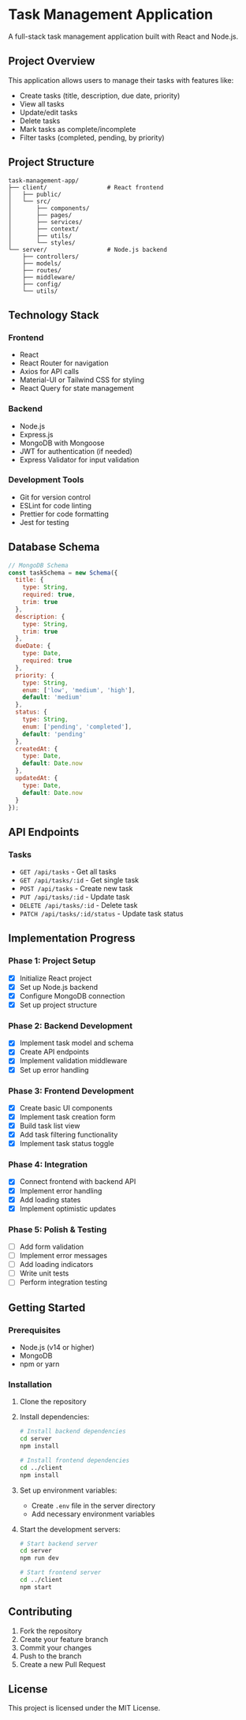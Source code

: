 # Task Management Application

A full-stack task management application built with React and Node.js.

## Project Overview

This application allows users to manage their tasks with features like:
- Create tasks (title, description, due date, priority)
- View all tasks
- Update/edit tasks
- Delete tasks
- Mark tasks as complete/incomplete
- Filter tasks (completed, pending, by priority)

## Project Structure

```
task-management-app/
├── client/                 # React frontend
│   ├── public/
│   └── src/
│       ├── components/
│       ├── pages/
│       ├── services/
│       ├── context/
│       ├── utils/
│       └── styles/
└── server/                 # Node.js backend
    ├── controllers/
    ├── models/
    ├── routes/
    ├── middleware/
    ├── config/
    └── utils/
```

## Technology Stack

### Frontend
- React
- React Router for navigation
- Axios for API calls
- Material-UI or Tailwind CSS for styling
- React Query for state management

### Backend
- Node.js
- Express.js
- MongoDB with Mongoose
- JWT for authentication (if needed)
- Express Validator for input validation

### Development Tools
- Git for version control
- ESLint for code linting
- Prettier for code formatting
- Jest for testing

## Database Schema

```javascript
// MongoDB Schema
const taskSchema = new Schema({
  title: {
    type: String,
    required: true,
    trim: true
  },
  description: {
    type: String,
    trim: true
  },
  dueDate: {
    type: Date,
    required: true
  },
  priority: {
    type: String,
    enum: ['low', 'medium', 'high'],
    default: 'medium'
  },
  status: {
    type: String,
    enum: ['pending', 'completed'],
    default: 'pending'
  },
  createdAt: {
    type: Date,
    default: Date.now
  },
  updatedAt: {
    type: Date,
    default: Date.now
  }
});
```

## API Endpoints

### Tasks
- `GET /api/tasks` - Get all tasks
- `GET /api/tasks/:id` - Get single task
- `POST /api/tasks` - Create new task
- `PUT /api/tasks/:id` - Update task
- `DELETE /api/tasks/:id` - Delete task
- `PATCH /api/tasks/:id/status` - Update task status

## Implementation Progress

### Phase 1: Project Setup
- [x] Initialize React project
- [x] Set up Node.js backend
- [x] Configure MongoDB connection
- [x] Set up project structure

### Phase 2: Backend Development
- [x] Implement task model and schema
- [x] Create API endpoints
- [x] Implement validation middleware
- [x] Set up error handling

### Phase 3: Frontend Development
- [x] Create basic UI components
- [x] Implement task creation form
- [x] Build task list view
- [x] Add task filtering functionality
- [x] Implement task status toggle

### Phase 4: Integration
- [x] Connect frontend with backend API
- [x] Implement error handling
- [x] Add loading states
- [x] Implement optimistic updates

### Phase 5: Polish & Testing
- [ ] Add form validation
- [ ] Implement error messages
- [ ] Add loading indicators
- [ ] Write unit tests
- [ ] Perform integration testing

## Getting Started

### Prerequisites
- Node.js (v14 or higher)
- MongoDB
- npm or yarn

### Installation
1. Clone the repository
2. Install dependencies:
   ```bash
   # Install backend dependencies
   cd server
   npm install

   # Install frontend dependencies
   cd ../client
   npm install
   ```

3. Set up environment variables:
   - Create `.env` file in the server directory
   - Add necessary environment variables

4. Start the development servers:
   ```bash
   # Start backend server
   cd server
   npm run dev

   # Start frontend server
   cd ../client
   npm start
   ```

## Contributing
1. Fork the repository
2. Create your feature branch
3. Commit your changes
4. Push to the branch
5. Create a new Pull Request

## License
This project is licensed under the MIT License. 